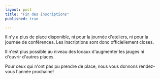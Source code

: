 ```yaml
---
layout: post
title: "Fin des inscriptions"
published: true

---
```


Il n'y a plus de place disponible, ni pour la journée d'ateliers, ni pour la journée de conférences.
Les inscriptions sont donc officiellement closes.

Il n'est plus possible au niveau des locaux d'augmenter les jauges ni d'ouvrir d'autres places.

Pour ceux qui n'ont pas pu prendre de place, nous vous donnons rendez-vous l'année prochaine!
